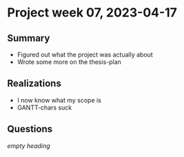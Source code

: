 # Project week 07, 2023-04-17

## Summary
  - Figured out what the project was actually about
  - Wrote some more on the thesis-plan

## Realizations
  - I now know what my scope is
  - GANTT-chars suck

## Questions
*empty heading*
